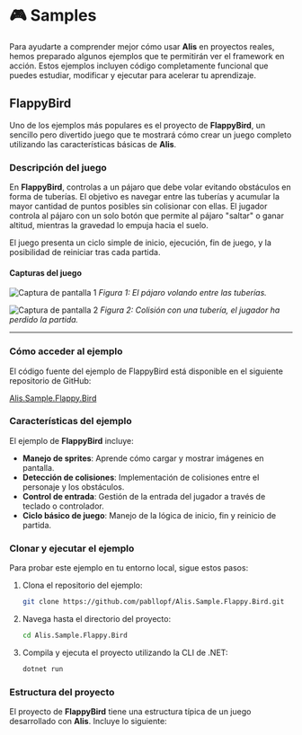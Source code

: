 # 🎮 Samples

Para ayudarte a comprender mejor cómo usar **Alis** en proyectos reales, hemos preparado algunos ejemplos que te permitirán ver el framework en acción. Estos ejemplos incluyen código completamente funcional que puedes estudiar, modificar y ejecutar para acelerar tu aprendizaje.

## FlappyBird

Uno de los ejemplos más populares es el proyecto de **FlappyBird**, un sencillo pero divertido juego que te mostrará cómo crear un juego completo utilizando las características básicas de **Alis**.

### Descripción del juego

En **FlappyBird**, controlas a un pájaro que debe volar evitando obstáculos en forma de tuberías. El objetivo es navegar entre las tuberías y acumular la mayor cantidad de puntos posibles sin colisionar con ellas. El jugador controla al pájaro con un solo botón que permite al pájaro "saltar" o ganar altitud, mientras la gravedad lo empuja hacia el suelo.

El juego presenta un ciclo simple de inicio, ejecución, fin de juego, y la posibilidad de reiniciar tras cada partida.

#### Capturas del juego

![Captura de pantalla 1](https://github.com/pabllopf/Alis.Sample.Flappy.Bird/raw/main/screenshots/screenshot1.png)
*Figura 1: El pájaro volando entre las tuberías.*

![Captura de pantalla 2](https://github.com/pabllopf/Alis.Sample.Flappy.Bird/raw/main/screenshots/screenshot2.png)
*Figura 2: Colisión con una tubería, el jugador ha perdido la partida.*

---

### Cómo acceder al ejemplo

El código fuente del ejemplo de FlappyBird está disponible en el siguiente repositorio de GitHub:

[Alis.Sample.Flappy.Bird](https://github.com/pabllopf/Alis.Sample.Flappy.Bird)

### Características del ejemplo

El ejemplo de **FlappyBird** incluye:

- **Manejo de sprites**: Aprende cómo cargar y mostrar imágenes en pantalla.
- **Detección de colisiones**: Implementación de colisiones entre el personaje y los obstáculos.
- **Control de entrada**: Gestión de la entrada del jugador a través de teclado o controlador.
- **Ciclo básico de juego**: Manejo de la lógica de inicio, fin y reinicio de partida.

### Clonar y ejecutar el ejemplo

Para probar este ejemplo en tu entorno local, sigue estos pasos:

1. Clona el repositorio del ejemplo:

    ```bash
    git clone https://github.com/pabllopf/Alis.Sample.Flappy.Bird.git
    ```

2. Navega hasta el directorio del proyecto:

    ```bash
    cd Alis.Sample.Flappy.Bird
    ```

3. Compila y ejecuta el proyecto utilizando la CLI de .NET:

    ```bash
    dotnet run
    ```

### Estructura del proyecto

El proyecto de **FlappyBird** tiene una estructura típica de un juego desarrollado con **Alis**. Incluye lo siguiente:

